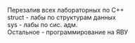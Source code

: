 Перезалив всех лабораторных по C++  
struct - лабы по структурам данных  
sys - лабы по сис. адм.  
Остальное - программирование на ЯВУ
